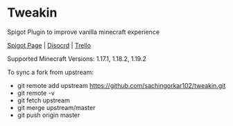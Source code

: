 # Tweakin

Spigot Plugin to improve vanilla minecraft experience

[Spigot Page](https://www.spigotmc.org/resources/tweakin-1-17-1-19.93444/) | [Disocrd](https://discord.gg/AQpgKXwUdN) | [Trello](https://trello.com/b/8pVFkoqi/tweakin)

Supported Minecraft Versions: 1.17.1, 1.18.2, 1.19.2

To sync a fork from upstream:
* git remote add upstream https://github.com/sachingorkar102/tweakin.git
* git remote -v
* git fetch upstream
* git merge upstream/master
* git push origin master

